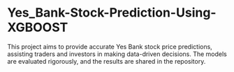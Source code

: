 # Yes_Bank-Stock-Prediction-Using-XGBOOST
This project aims to provide accurate Yes Bank stock price predictions, assisting traders and investors in making data-driven decisions. The models are evaluated rigorously, and the results are shared in the repository.
